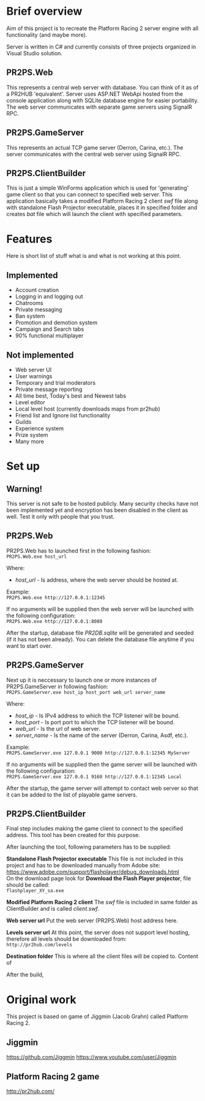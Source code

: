 # Brief overview

Aim of this project is to recreate the Platform Racing 2 server engine with all functionality (and maybe more).

Server is written in C# and currently consists of three projects organized in Visual Studio solution.

## PR2PS.Web

This represents a central web server with database. You can think of it as of a PR2HUB 'equivalent'. Server uses ASP.NET WebApi hosted from the console application along with SQLite database engine for easier portability. The web server communicates with separate game servers using SignalR RPC.

## PR2PS.GameServer

This represents an actual TCP game server (Derron, Carina, etc.). The server communicates with the central web server using SignalR RPC.

## PR2PS.ClientBuilder

This is just a simple WinForms application which is used for 'generating' game client so that you can connect to specified web server. This application basically takes a modified Platform Racing 2 client *swf* file along with standalone Flash Projector executable, places it in specified folder and creates *bat* file which will launch the client with specified parameters.

# Features

Here is short list of stuff what is and what is not working at this point.

## Implemented

- Account creation
- Logging in and logging out
- Chatrooms
- Private messaging
- Ban system
- Promotion and demotion system
- Campaign and Search tabs
- 90% functional multiplayer

## Not implemented

- Web server UI
- User warnings
- Temporary and trial moderators
- Private message reporting
- All time best, Today's best and Newest tabs
- Level editor
- Local level host (currently downloads maps from pr2hub)
- Friend list and Ignore list functionality
- Guilds
- Experience system
- Prize system
- Many more

# Set up

## Warning!

This server is not safe to be hosted publicly. Many security checks have not been implemented yet and encryption has been disabled in the client as well. Test it only with people that you trust.

## PR2PS.Web

PR2PS.Web has to launched first in the following fashion: <br />
`PR2PS.Web.exe host_url`

Where:
- *host_url*	- Is address, where the web server should be hosted at.

Example: <br />
`PR2PS.Web.exe http://127.0.0.1:12345` <br />

If no arguments will be supplied then the web server will be launched with the following configuration: <br />
`PR2PS.Web.exe http://127.0.0.1:8080` <br />

After the startup, database file *PR2DB.sqlite* will be generated and seeded (if it has not been already). You can delete the database file anytime if you want to start over.

## PR2PS.GameServer

Next up it is neccessary to launch one or more instances of PR2PS.GameServer in following fashion: <br />
`PR2PS.GameServer.exe host_ip host_port web_url server_name`

Where:
- *host_ip*		- Is IPv4 address to which the TCP listener will be bound.
- *host_port*	- Is port port to which the TCP listener will be bound.
- *web_url*		- Is the url of web server.
- *server_name*	- Is the name of the server (Derron, Carina, Asdf, etc.).

Example: <br />
`PR2PS.GameServer.exe 127.0.0.1 9000 http://127.0.0.1:12345 MyServer` <br />

If no arguments will be supplied then the game server will be launched with the following configuration: <br />
`PR2PS.GameServer.exe 127.0.0.1 9160 http://127.0.0.1:12345 Local`

After the startup, the game server will attempt to contact web server so that it can be added to the list of playable game servers.

## PR2PS.ClientBuilder

Final step includes making the game client to connect to the specified address. This tool has been created for this purpose.

After launching the tool, following parameters has to be supplied:

**Standalone Flash Projector executable**
This file is not included in this project and has to be downloaded manually from Adobe site: <br />
https://www.adobe.com/support/flashplayer/debug_downloads.html <br />
On the download page look for **Download the Flash Player projector**, file should be called: <br />
`flashplayer_XY_sa.exe`

**Modified Platform Racing 2 client**
The *swf* file is included in same folder as ClientBuilder and is called *client.swf*.

**Web server url**
Put the web server (PR2PS.Web) host address here.

**Levels server url**
At this point, the server does not support level hosting, therefore all levels should be downloaded from: <br />
`http://pr2hub.com/levels`

**Destination folder**
This is where all the client files will be copied to. Content of 

After the build, 

# Original work

This project is based on game of Jiggmin (Jacob Grahn) called Platform Racing 2.

## Jiggmin
https://github.com/Jiggmin
https://www.youtube.com/user/Jiggmin

## Platform Racing 2 game
http://pr2hub.com/

